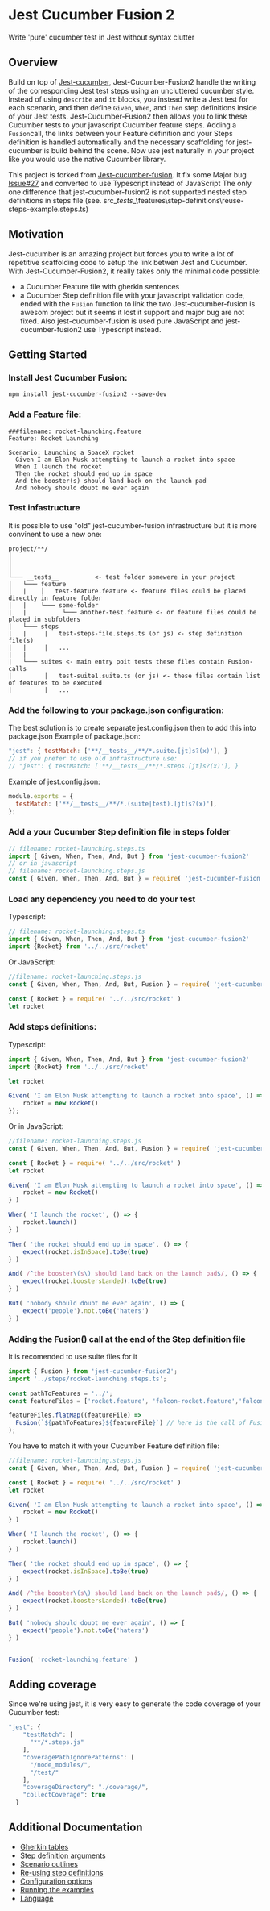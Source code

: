 # Jest Cucumber Fusion 2

Write 'pure' cucumber test in Jest without syntax clutter 


## Overview
Build on top of [Jest-cucumber](https://github.com/bencompton/jest-cucumber), Jest-Cucumber-Fusion2 handle the writing of the corresponding Jest test steps using an uncluttered cucumber style.
Instead of using `describe` and `it` blocks, you instead write a Jest test for each scenario, and then define `Given`, `When`, and `Then` step definitions inside of your Jest tests. 
Jest-Cucumber-Fusion2 then allows you to link these Cucumber tests to your javascript Cucumber feature steps.
Adding a `Fusion`call, the links between your Feature definition and your Steps definition is handled automatically and the necessary scaffolding for jest-cucumber is build behind the scene.
Now use jest naturally in your project like you would use the native Cucumber library.

This project is forked from [Jest-cucumber-fusion](https://github.com/b-yond-infinite-network/jest-cucumber-fusion). It fix some Major bug [Issue#27](https://github.com/b-yond-infinite-network/jest-cucumber-fusion/issues/27) and converted to use Typescript instead of JavaScript
The only one difference that jest-cucumber-fusion2 is not supported nested step definitions in steps 
file (see. src\__tests__\features\step-definitions\reuse-steps-example.steps.ts)

## Motivation

Jest-cucumber is an amazing project but forces you to write a lot of repetitive scaffolding code to setup the link betwen Jest and Cucumber.
With Jest-Cucumber-Fusion2, it really takes only the minimal code possible:
 - a Cucumber Feature file with gherkin sentences
 - a Cucumber Step definition file with your javascript validation code, ended with the `Fusion` function to link the two
Jest-cucumber-fusion is awesom project but it seems it lost it support and major bug are not fixed.
Also jest-cucumber-fusion is used pure JavaScript and jest-cucumber-fusion2 use Typescript instead.

## Getting Started

### Install Jest Cucumber Fusion:

```
npm install jest-cucumber-fusion2 --save-dev
```

### Add a Feature file:

```gherkin
###filename: rocket-launching.feature
Feature: Rocket Launching

Scenario: Launching a SpaceX rocket
  Given I am Elon Musk attempting to launch a rocket into space
  When I launch the rocket
  Then the rocket should end up in space
  And the booster(s) should land back on the launch pad
  And nobody should doubt me ever again
```

### Test infastructure
It is possible to use "old" jest-cucumber-fusion infrastructure but it is more convinent to use a new one:
```
project/**/
│   
│   
│
└─── __tests__          <- test folder somewere in your project
│   └─── feature
│   |    │   test-feature.feature <- feature files could be placed directly in feature folder
│   |    └─── some-folder
|   |          └─── another-test.feature <- or feature files could be placed in subfolders
|   └─── steps
|   |     |   test-steps-file.steps.ts (or js) <- step definition file(s) 
|   |     |   ...
|   |
|   └─── suites <- main entry poit tests these files contain Fusion-calls
|         |   test-suite1.suite.ts (or js) <- these files contain list of features to be executed
|         |   ...
```

### Add the following to your package.json configuration:
The best solution is to create separate jest.config.json then to add this into package.json
Example of package.json:
```javascript
"jest": { testMatch: ['**/__tests__/**/*.suite.[jt]s?(x)'], } 
// if you prefer to use old infrastructure use:
// "jest": { testMatch: ['**/__tests__/**/*.steps.[jt]s?(x)'], } 
```
Example of jest.config.json:
```javascript
module.exports = {
  testMatch: ['**/__tests__/**/*.(suite|test).[jt]s?(x)'],
};
```

### Add a your Cucumber Step definition file in steps folder
```javascript
// filename: rocket-launching.steps.ts
import { Given, When, Then, And, But } from 'jest-cucumber-fusion2'
// or in javascript
// filename: rocket-launching.steps.js
const { Given, When, Then, And, But } = require( 'jest-cucumber-fusion' )
```

### Load any dependency you need to do your test
Typescript:
```typescript
// filename: rocket-launching.steps.ts
import { Given, When, Then, And, But } from 'jest-cucumber-fusion2'
import {Rocket} from '../../src/rocket'

```
Or JavaScript:
```javascript
//filename: rocket-launching.steps.js
const { Given, When, Then, And, But, Fusion } = require( 'jest-cucumber-fusion' )

const { Rocket } = require( '../../src/rocket' )
let rocket
```

### Add steps definitions:
Typescript:
```typescript
import { Given, When, Then, And, But } from 'jest-cucumber-fusion2'
import {Rocket} from '../../src/rocket'

let rocket

Given( 'I am Elon Musk attempting to launch a rocket into space', () => {
    rocket = new Rocket()
});
```
Or in JavaScript:
```javascript
//filename: rocket-launching.steps.js
const { Given, When, Then, And, But, Fusion } = require( 'jest-cucumber-fusion' )

const { Rocket } = require( '../../src/rocket' )
let rocket

Given( 'I am Elon Musk attempting to launch a rocket into space', () => {
    rocket = new Rocket()
} )

When( 'I launch the rocket', () => {
    rocket.launch()
} )

Then( 'the rocket should end up in space', () => {
    expect(rocket.isInSpace).toBe(true)
} )

And( /^the booster\(s\) should land back on the launch pad$/, () => {
    expect(rocket.boostersLanded).toBe(true)
} )

But( 'nobody should doubt me ever again', () => {
    expect('people').not.toBe('haters')
} )
```

### Adding the Fusion() call at the end of the Step definition file
It is recomended to use suite files for it
```typescript
import { Fusion } from 'jest-cucumber-fusion2';
import '../steps/rocket-launching.steps.ts';

const pathToFeatures = '../';
const featureFiles = ['rocket.feature', 'falcon-rocket.feature','falcon-havy-rocket,feature'];

featureFiles.flatMap((featureFile) =>
  Fusion(`${pathToFeatures}${featureFile}`) // here is the call of Fusion-glue
);
```

You have to match it with your Cucumber Feature definition file:
```javascript
//filename: rocket-launching.steps.js
const { Given, When, Then, And, But, Fusion } = require( 'jest-cucumber-fusion' )

const { Rocket } = require( '../../src/rocket' )
let rocket

Given( 'I am Elon Musk attempting to launch a rocket into space', () => {
    rocket = new Rocket()
} )

When( 'I launch the rocket', () => {
    rocket.launch()
} )

Then( 'the rocket should end up in space', () => {
    expect(rocket.isInSpace).toBe(true)
} )

And( /^the booster\(s\) should land back on the launch pad$/, () => {
    expect(rocket.boostersLanded).toBe(true)
} )

But( 'nobody should doubt me ever again', () => {
    expect('people').not.toBe('haters')
} )


Fusion( 'rocket-launching.feature' )
```

## Adding coverage
Since we're using jest, it is very easy to generate the code coverage of your Cucumber test:
```javascript
"jest": {
    "testMatch": [
      "**/*.steps.js"
    ],
    "coveragePathIgnorePatterns": [
      "/node_modules/",
      "/test/"
    ],
    "coverageDirectory": "./coverage/",
    "collectCoverage": true
  }
```

 
## Additional Documentation 

  * [Gherkin tables](./docs/GherkinTables.md)
  * [Step definition arguments](./docs/StepDefinitionArguments.md)
  * [Scenario outlines](./docs/ScenarioOutlines.md)
  * [Re-using step definitions](./docs/ReusingStepDefinitions.md)  
  * [Configuration options](./docs/AdditionalConfiguration.md)
  * [Running the examples](./docs/RunningTheExamples.md)
  * [Language](./docs/Language.md)
